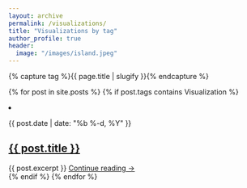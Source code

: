 ```yaml
---
layout: archive
permalink: /visualizations/
title: "Visualizations by tag"
author_profile: true
header:
  image: "/images/island.jpeg"
---
```



{% capture tag %}{{ page.title | slugify }}{% endcapture %}

{% for post in site.posts %}
  {% if post.tags contains Visualization %}
  <li>
    <p class="post-meta">{{ post.date | date: "%b %-d, %Y" }}</p>
    <h2><a class="post-link" href="{{ post.url | prepend: site.baseurl }}">{{ post.title }}</a></h2>
    {{ post.excerpt }}
    <a href="{{ post.url | prepend: site.baseurl }}" rel="nofollow">Continue reading &rarr;</a>
  </li>
  {% endif %}
{% endfor %}
